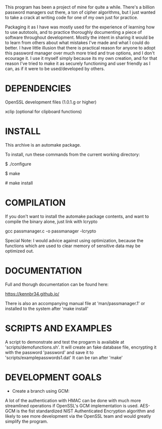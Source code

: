 This program has been a project of mine for quite a while.  There's a billion password managers out there, a ton of cipher algorithms,
but I just wanted to take a crack at writing code for one of my own just for practice.

Packaging it as I have was mostly used for the experience of learning how to use autotools, and to practice thoroughly documenting
a piece of software throughout development. Mostly the intent in sharing it would be to learn from others about what mistakes I've 
made and what I could do better.  I have little illusion that there is practical reason for anyone to adopt this password manager
over much more tried and true options, and I don't ecourage it.  I use it myself simply because its my own creation, and for
that reason I've tried to make it as securely functioning and user friendly as I can, as if it were to be used/developed by others.

# DEPENDENCIES

OpenSSL development files (1.0.1.g or higher)

xclip (optional for clipboard functions)

# INSTALL

This archive is an automake package.

To install, run these commands from the current working directory:

$ ./configure

$ make

\# make install

# COMPILATION

If you don't want to install the automake package contents, and want to compile the binary alone, just link with lcrypto

gcc passmanager.c -o passmanager -lcrypto

Special Note: I would advice against using optimization, because the functions which are used to clear memory of sensitive data may be optimized out.

# DOCUMENTATION

Full and thorugh documentation can be found here:

https://kennbr34.github.io/

There is also an accompanying manual file at 'man/passmanager.1' or installed to the system after 'make install'

# SCRIPTS AND EXAMPLES

A script to demonstrate and test the progarm is available at 'scripts/demofunctions.sh'. It will create an fake database file, encrypting it with the password 'password' and save it to 'scripts/examplepasswords1.dat'  It can be ran after 'make'

# DEVELOPMENT GOALS

* Create a branch using GCM:

A lot of the authentication with HMAC can be done with much more streamlined operations if OpenSSL's GCM implementation is used.  AES-GCM is the fist standardized NIST Authenticated Encryption algorithm and likely to see more development via the OpenSSL team and would greatly simplify the program.
